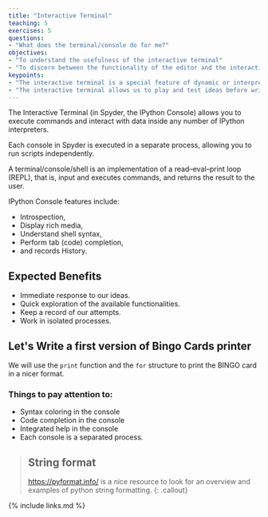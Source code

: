 ```yaml
---
title: "Interactive Terminal"
teaching: 5
exercises: 5
questions:
- "What does the terminal/console do for me?"
objectives:
- "To understand the usefulness of the interactive terminal"
- "To discern between the functionality of the editor and the interactive terminal"
keypoints:
- "The interactive terminal is a special feature of dynamic or interpreted languages"
- "The interactive terminal allows us to play and test ideas before writing "definitive" code in the editor"
---
```


The Interactive Terminal (in Spyder, the IPython Console) allows you to execute commands and interact with data inside any number of IPython interpreters.

Each console in Spyder is executed in a separate process, allowing you to run scripts independently.

A terminal/console/shell is an implementation of a read–eval–print loop (REPL), that is, input and executes commands, and returns the result to the user.

IPython Console features include:

* Introspection,
* Display rich media,
* Understand shell syntax,
* Perform tab (code) completion,
* and records History.

## Expected Benefits

* Immediate response to our ideas.
* Quick exploration of the available functionalities.
* Keep a record of our attempts.
* Work in isolated processes.

## Let's Write a first version of Bingo Cards printer

We will use the `print` function and the `for` structure to print the BINGO card in a nicer format.

### Things to pay attention to:

* Syntax coloring in the console
* Code completion in the console
* Integrated help in the console
* Each console is a separated process.

> ## String format
> https://pyformat.info/ is a nice resource to look for an overview and examples of python string formatting.
{: .callout}

{% include links.md %}

